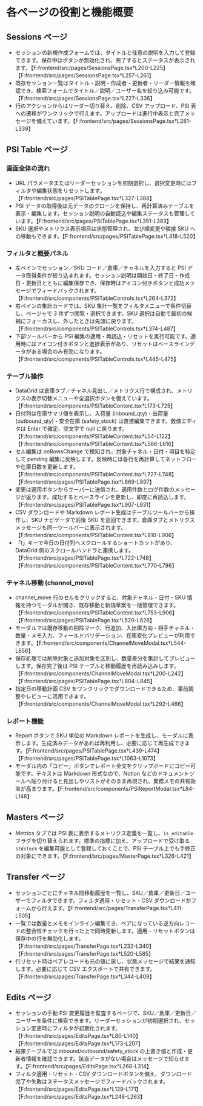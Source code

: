 # 各ページの役割と機能概要

## Sessions ページ
- セッションの新規作成フォームでは、タイトルと任意の説明を入力して登録できます。保存中はボタンが無効化され、完了するとステータスが表示されます。【F:frontend/src/pages/SessionsPage.tsx†L200-L225】【F:frontend/src/pages/SessionsPage.tsx†L257-L261】
- 既存セッション一覧はタイトル・説明・作成者・更新者・リーダー情報を確認でき、検索フォームでタイトル／説明／ユーザー名を絞り込み可能です。【F:frontend/src/pages/SessionsPage.tsx†L227-L336】
- 行のアクションからはリーダー切り替え、削除、CSV アップロード、PSI 表への遷移がワンクリックで行えます。アップロードは進行中表示と完了メッセージを備えています。【F:frontend/src/pages/SessionsPage.tsx†L281-L339】

## PSI Table ページ
### 画面全体の流れ
- URL パラメータまたはリーダーセッションを初期選択し、選択変更時にはフィルタや編集状態をリセットします。【F:frontend/src/pages/PSITablePage.tsx†L327-L388】
- PSI データの取得後は元データのクローンを保持し、再計算済みテーブルを表示・編集します。セッション説明の自動読込や編集ステータスも管理しています。【F:frontend/src/pages/PSITablePage.tsx†L351-L383】
- SKU 選択やメトリクス表示項目は状態管理され、並び順変更や隣接 SKU への移動もできます。【F:frontend/src/pages/PSITablePage.tsx†L418-L520】

### フィルタと概要パネル
- 左ペインでセッション／SKU コード／倉庫／チャネルを入力すると PSI データ取得条件が絞り込まれます。セッション説明は開始日・終了日・作成日・更新日とともに編集保存でき、保存時はアイコン付きボタンと成功メッセージでフィードバックされます。【F:frontend/src/components/PSITableControls.tsx†L264-L372】
- 右ペインの集計カードでは、SKU 集計一覧をフィルタメニューで条件切替し、ページャで 3 件ずつ閲覧・選択できます。SKU 選択は自動で最初の候補にフォーカスし、外したときは先頭に戻ります。【F:frontend/src/components/PSITableControls.tsx†L374-L487】
- 下部ツールバーから PSI 編集の適用・再読込・リセットを実行可能です。適用時にはアイコン付きボタンと進捗表示があり、リセットはベースラインデータがある場合のみ有効になります。【F:frontend/src/components/PSITableControls.tsx†L445-L475】

### テーブル操作
- DataGrid は倉庫タブ／チャネル見出し／メトリクス行で構成され、メトリクスの表示切替メニューや全選択ボタンを備えています。【F:frontend/src/components/PSITableContent.tsx†L173-L725】
- 日付列は在庫サマリ値を表示し、入荷量 (inbound_qty)・出荷量 (outbound_qty)・安全在庫 (safety_stock) は直接編集できます。数値エディタは Enter で確定、空文字で null に戻ります。【F:frontend/src/components/PSITableContent.tsx†L54-L122】【F:frontend/src/components/PSITableContent.tsx†L586-L616】
- セル編集は onRowsChange で検知され、対象チャネル・日付・項目を特定して pending 編集に反映します。反映時には各行を再計算してネットフローや在庫日数を更新します。【F:frontend/src/components/PSITableContent.tsx†L727-L748】【F:frontend/src/pages/PSITablePage.tsx†L869-L897】
- 変更は適用ボタンからサーバーに送信され、適用件数とログ件数のメッセージが返ります。成功するとベースラインを更新し、即座に再読込します。【F:frontend/src/pages/PSITablePage.tsx†L907-L931】
- CSV ダウンロードや Markdown レポート生成はテーブルツールバーから操作し、SKU ナビゲータで前後 SKU を巡回できます。倉庫タブとメトリクスメッセージも同一ツールバーに表示されます。【F:frontend/src/components/PSITableContent.tsx†L810-L906】
- 「t」キーで今日の日付列へスクロールするショートカットがあり、DataGrid 側のスクロールハンドラと連携します。【F:frontend/src/pages/PSITablePage.tsx†L722-L748】【F:frontend/src/components/PSITableContent.tsx†L770-L796】

### チャネル移動 (channel_move)
- channel_move 行のセルをクリックすると、対象チャネル・日付・SKU 情報を持つモーダルが開き、既存移動と新規草案を一括管理できます。【F:frontend/src/components/PSITableContent.tsx†L753-L906】【F:frontend/src/pages/PSITablePage.tsx†L520-L626】
- モーダルでは既存移動の削除マーク、行追加、入出庫方向・相手チャネル・数量・メモ入力、フィールドバリデーション、在庫変化プレビューが利用できます。【F:frontend/src/components/ChannelMoveModal.tsx†L544-L656】
- 保存処理では削除対象と追加対象を区別し、数量差分を集計してプレビューします。保存完了後は PSI テーブルと移動履歴を再読み込みします。【F:frontend/src/components/ChannelMoveModal.tsx†L200-L242】【F:frontend/src/pages/PSITablePage.tsx†L804-L845】
- 指定日の移動計画 CSV をワンクリックでダウンロードできるため、事前調整やレビューに活用できます。【F:frontend/src/components/ChannelMoveModal.tsx†L292-L466】

### レポート機能
- Report ボタンで SKU 単位の Markdown レポートを生成し、モーダルに表示します。生成済みデータがあれば再利用し、必要に応じて再生成できます。【F:frontend/src/pages/PSITablePage.tsx†L439-L474】【F:frontend/src/pages/PSITablePage.tsx†L1063-L1073】
- モーダル内の「コピー」ボタンでレポート全文をクリップボードにコピー可能です。テキストは Markdown 形式なので、Notion などのドキュメントツールへ貼り付けると見出しやリストがそのまま再現され、業務メモの共有効率が高まります。【F:frontend/src/components/PSIReportModal.tsx†L84-L148】

## Masters ページ
- Metrics タブでは PSI 表に表示するメトリクス定義を一覧し、`is_editable` フラグを切り替えられます。標準の指標に加え、アップロードで受け取る `stdstock` を編集可能として登録しておくことで、PSI テーブル上でも手修正の対象にできます。【F:frontend/src/pages/MasterPage.tsx†L326-L421】

## Transfer ページ
- セッションごとにチャネル間移動履歴を一覧し、SKU／倉庫／更新日／ユーザーでフィルタできます。フィルタ適用・リセット・CSV ダウンロードがフォームから行えます。【F:frontend/src/pages/TransferPage.tsx†L411-L505】
- 一覧では数量とメモをインライン編集でき、ペアになっている逆方向レコードの整合性チェックを行った上で同時更新します。適用・リセットボタンは保存中の行を無効化します。【F:frontend/src/pages/TransferPage.tsx†L232-L340】【F:frontend/src/pages/TransferPage.tsx†L520-L585】
- 行リセット時はペアレコードも元の値に戻し、状態メッセージで結果を通知します。必要に応じて CSV エクスポートで共有できます。【F:frontend/src/pages/TransferPage.tsx†L344-L409】

## Edits ページ
- セッションの手動 PSI 変更履歴を監査するページで、SKU／倉庫／更新日／ユーザーを条件に検索できます。リーダーセッションが初期選択され、セッション変更時にフィルタが初期化されます。【F:frontend/src/pages/EditsPage.tsx†L80-L140】【F:frontend/src/pages/EditsPage.tsx†L173-L207】
- 結果テーブルでは inbound/outbound/safety_stock の上書き値と作成・更新者情報を確認できます。該当データがない場合はメッセージで知らせます。【F:frontend/src/pages/EditsPage.tsx†L268-L314】
- フィルタ適用・リセット・CSV ダウンロードボタンを備え、ダウンロード完了や失敗はステータスメッセージでフィードバックされます。【F:frontend/src/pages/EditsPage.tsx†L129-L171】【F:frontend/src/pages/EditsPage.tsx†L248-L263】
